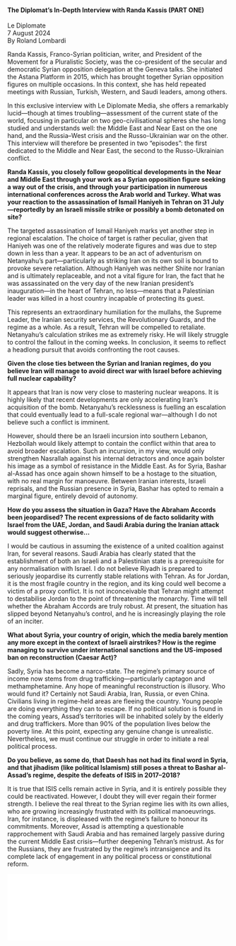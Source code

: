 <h4>The Diplomat’s In-Depth Interview with Randa Kassis (PART ONE)</h4>

Le Diplomate  
7 August 2024  
By Roland Lombardi  

Randa Kassis, Franco-Syrian politician, writer, and President of the Movement for a Pluralistic Society, was the co-president of the secular and democratic Syrian opposition delegation at the Geneva talks. She initiated the Astana Platform in 2015, which has brought together Syrian opposition figures on multiple occasions. In this context, she has held repeated meetings with Russian, Turkish, Western, and Saudi leaders, among others.

In this exclusive interview with Le Diplomate Media, she offers a remarkably lucid—though at times troubling—assessment of the current state of the world, focusing in particular on two geo-civilisational spheres she has long studied and understands well: the Middle East and Near East on the one hand, and the Russia–West crisis and the Russo-Ukrainian war on the other. This interview will therefore be presented in two “episodes”: the first dedicated to the Middle and Near East, the second to the Russo-Ukrainian conflict.

<b>Randa Kassis, you closely follow geopolitical developments in the Near and Middle East through your work as a Syrian opposition figure seeking a way out of the crisis, and through your participation in numerous international conferences across the Arab world and Turkey. What was your reaction to the assassination of Ismail Haniyeh in Tehran on 31 July—reportedly by an Israeli missile strike or possibly a bomb detonated on site?</b>

The targeted assassination of Ismail Haniyeh marks yet another step in regional escalation. The choice of target is rather peculiar, given that Haniyeh was one of the relatively moderate figures and was due to step down in less than a year. It appears to be an act of adventurism on Netanyahu’s part—particularly as striking Iran on its own soil is bound to provoke severe retaliation. Although Haniyeh was neither Shiite nor Iranian and is ultimately replaceable, and not a vital figure for Iran, the fact that he was assassinated on the very day of the new Iranian president’s inauguration—in the heart of Tehran, no less—means that a Palestinian leader was killed in a host country incapable of protecting its guest.

This represents an extraordinary humiliation for the mullahs, the Supreme Leader, the Iranian security services, the Revolutionary Guards, and the regime as a whole. As a result, Tehran will be compelled to retaliate. Netanyahu’s calculation strikes me as extremely risky. He will likely struggle to control the fallout in the coming weeks. In conclusion, it seems to reflect a headlong pursuit that avoids confronting the root causes.

<b>Given the close ties between the Syrian and Iranian regimes, do you believe Iran will manage to avoid direct war with Israel before achieving full nuclear capability?</b>

It appears that Iran is now very close to mastering nuclear weapons. It is highly likely that recent developments are only accelerating Iran’s acquisition of the bomb. Netanyahu’s recklessness is fuelling an escalation that could eventually lead to a full-scale regional war—although I do not believe such a conflict is imminent.

However, should there be an Israeli incursion into southern Lebanon, Hezbollah would likely attempt to contain the conflict within that area to avoid broader escalation. Such an incursion, in my view, would only strengthen Nasrallah against his internal detractors and once again bolster his image as a symbol of resistance in the Middle East. As for Syria, Bashar al-Assad has once again shown himself to be a hostage to the situation, with no real margin for manoeuvre. Between Iranian interests, Israeli reprisals, and the Russian presence in Syria, Bashar has opted to remain a marginal figure, entirely devoid of autonomy.

<b>How do you assess the situation in Gaza? Have the Abraham Accords been jeopardised? The recent expressions of de facto solidarity with Israel from the UAE, Jordan, and Saudi Arabia during the Iranian attack would suggest otherwise…</b>

I would be cautious in assuming the existence of a united coalition against Iran, for several reasons. Saudi Arabia has clearly stated that the establishment of both an Israeli and a Palestinian state is a prerequisite for any normalisation with Israel. I do not believe Riyadh is prepared to seriously jeopardise its currently stable relations with Tehran. As for Jordan, it is the most fragile country in the region, and its king could well become a victim of a proxy conflict. It is not inconceivable that Tehran might attempt to destabilise Jordan to the point of threatening the monarchy. Time will tell whether the Abraham Accords are truly robust. At present, the situation has slipped beyond Netanyahu’s control, and he is increasingly playing the role of an inciter.

<b>What about Syria, your country of origin, which the media barely mention any more except in the context of Israeli airstrikes? How is the regime managing to survive under international sanctions and the US-imposed ban on reconstruction (Caesar Act)?</b>

Sadly, Syria has become a narco-state. The regime’s primary source of income now stems from drug trafficking—particularly captagon and methamphetamine. Any hope of meaningful reconstruction is illusory. Who would fund it? Certainly not Saudi Arabia, Iran, Russia, or even China. Civilians living in regime-held areas are fleeing the country. Young people are doing everything they can to escape. If no political solution is found in the coming years, Assad’s territories will be inhabited solely by the elderly and drug traffickers. More than 90% of the population lives below the poverty line. At this point, expecting any genuine change is unrealistic. Nevertheless, we must continue our struggle in order to initiate a real political process.

<b>Do you believe, as some do, that Daesh has not had its final word in Syria, and that jihadism (like political Islamism) still poses a threat to Bashar al-Assad’s regime, despite the defeats of ISIS in 2017–2018?</b>

It is true that ISIS cells remain active in Syria, and it is entirely possible they could be reactivated. However, I doubt they will ever regain their former strength. I believe the real threat to the Syrian regime lies with its own allies, who are growing increasingly frustrated with its political manoeuvrings. Iran, for instance, is displeased with the regime’s failure to honour its commitments. Moreover, Assad is attempting a questionable rapprochement with Saudi Arabia and has remained largely passive during the current Middle East crisis—further deepening Tehran’s mistrust. As for the Russians, they are frustrated by the regime’s intransigence and its complete lack of engagement in any political process or constitutional reform.

![](12-lediplomate-7_8_2024.pdf)
<p></p>
